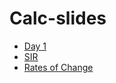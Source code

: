 # Calc-slides

* [Day 1](./day1/day1.html)
* [SIR](./SIR/SIR.html)
* [Rates of Change](./roc/roc.html)

<!--
* [Differential Equations](./diffeq/diffeq.html)
* [Product Rule](./product/product.html)
* [Chain Rule](./chain/chain.html)
* [Optimization](./optimization/optimization.html)
-->
